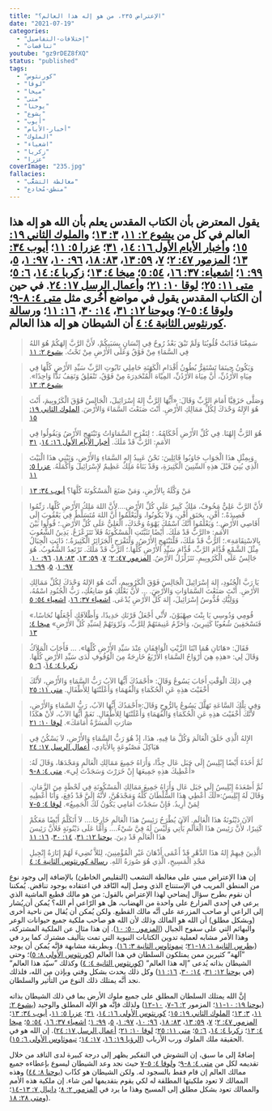 ```yaml
---
title: "الإعتراض ٢٣٥، من هو إله هذا العالم؟"
date: "2021-07-19"
categories:
  - "إختلافات-التفاصيل"
  - "تناقضات"
youtube: "gz9rDEZ8fXQ"
status: "published"
tags:
  - "كورنثوس"
  - "لوقا"
  - "ميخا"
  - "متى"
  - "يوحنا"
  - "يشوع"
  - "أيوب"
  - "أخبار-الأيام"
  - "الملوك"
  - "اشعياء"
  - "زكريا"
  - "عزرا"
coverImage: "235.jpg"
fallacies:
  - "مغالطة التشعُّب"
  - "منطق-مُخادع"
---
```


## **يقول المعترض بأن الكتاب المقدس يعلم بأن الله هو إله هذا العالم في كل من [يشوع ٢: ١١](https://my.bible.com/bible/101/JOS.2.11)، [٣: ١٣](https://my.bible.com/bible/101/JOS.3.13)؛ و[الملوك الثاني ١٩: ١٥](https://my.bible.com/bible/101/2KI.19.15)؛ و[أخبار الأيام الأول ١٦: ١٤](https://my.bible.com/bible/101/1CH.16.14)، [٣١](https://my.bible.com/bible/101/1CH.16.31)؛ [عزرا ٥: ١١](https://my.bible.com/bible/101/EZR.5.11)؛ [أيوب ٣٤: ١٣](https://my.bible.com/bible/101/JOB.34.13)؛ [المزمور ٤٧: ٢](https://my.bible.com/bible/101/PSA.47.2)؛ [٧](https://my.bible.com/bible/101/PSA.47.7)، [٥٩: ١٣](https://my.bible.com/bible/101/PSA.59.13)، [٨٣: ١٨](https://my.bible.com/bible/101/PSA.83.18)، [٩٦: ١٠](https://my.bible.com/bible/101/PSA.96.19)، [٩٧: ١](https://my.bible.com/bible/101/PSA.97.1)، [٥](https://my.bible.com/bible/101/PSA.97.5)، [٩٩: ١](https://my.bible.com/bible/101/PSA.99.1)؛ [اشعياء: ٣٧: ١٦](https://my.bible.com/bible/101/ISA.37.16)، [٥٤: ٥](https://my.bible.com/bible/101/ISA.54.5)؛ [ميخا ٤: ١٣](https://my.bible.com/bible/101/MIC.4.13)؛ [زكربا ٤: ١٤](https://my.bible.com/bible/101/ZEC.4.14)، [٦: ٥](https://my.bible.com/bible/101/ZEC.6.5)؛ [متى ١١: ٢٥](https://my.bible.com/bible/101/MAT.11.25)؛ [لوقا ١٠: ٢١](https://my.bible.com/bible/101/LUK.10.21)؛ و[أعمال الرسل ١٧: ٢٤](https://my.bible.com/bible/101/acT.17.24). في حين أن الكتاب المقدس يقول في مواضع أخُرى مثل [متى ٤: ٨-٩](https://my.bible.com/bible/101/MAT.4.8-9)؛ و[لوقا ٤: ٥-٧](https://my.bible.com/bible/101/LUK.4.5-7)؛ و[يوحنا ١٢: ٣١](https://my.bible.com/bible/101/jHN.12.31)، [١٤: ٣٠](https://my.bible.com/bible/101/jHN.14.30)، [١٦: ١١](https://my.bible.com/bible/101/jHN.16.11)؛ و[رسالة كورنثوس الثانية ٤: ٤](https://my.bible.com/bible/101/2CO.4.4) أن الشيطان هو إله هذا العالم.**

> سَمِعْنَا فَذَابَتْ قُلُوبُنَا وَلَمْ تَبْقَ بَعْدُ رُوحٌ فِي إِنْسَانٍ بِسَبَبِكُمْ، لأَنَّ الرَّبَّ إِلهَكُمْ هُوَ اللهُ فِي السَّمَاءِ مِنْ فَوْقُ وَعَلَى الأَرْضِ مِنْ تَحْتُ. [يشوع ٢: ١١](https://my.bible.com/bible/101/JOS.2.11)

> وَيَكُونُ حِينَمَا تَسْتَقِرُّ بُطُونُ أَقْدَامِ الْكَهَنَةِ حَامِلِي تَابُوتِ الرَّبِّ سَيِّدِ الأَرْضِ كُلِّهَا فِي مِيَاهِ الأُرْدُنِّ، أَنَّ مِيَاهَ الأُرْدُنِّ، المِيْاهَ الْمُنْحَدِرَةَ مِنْ فَوْقُ، تَنْفَلِقُ وَتَقِفُ نَدًّا وَاحِدًا». [يشوع ٣: ١٣](https://my.bible.com/bible/101/JOS.3.13)

> وَصَلَّى حَزَقِيَّا أَمَامَ الرَّبِّ وَقَالَ: «أَيُّهَا الرَّبُّ إِلهُ إِسْرَائِيلَ، الْجَالِسُ فَوْقَ الْكَرُوبِيمَ، أَنْتَ هُوَ الإِلهُ وَحْدَكَ لِكُلِّ مَمَالِكِ الأَرْضِ. أَنْتَ صَنَعْتَ السَّمَاءَ وَالأَرْضَ. [الملوك الثاني ١٩: ١٥](https://my.bible.com/bible/101/2KI.19.15)

> هُوَ الرَّبُّ إِلهُنَا. فِي كُلِّ الأَرْضِ أَحْكَامُهُ. ؛ لِتَفْرَحِ السَّمَاوَاتُ وَتَبْتَهِجِ الأَرْضُ وَيَقُولُوا فِي الأُمَمِ: الرَّبُّ قَدْ مَلَكَ. [أخبار الأيام الأول ١٦: ١٤](https://my.bible.com/bible/101/1CH.16.14)، [٣١](https://my.bible.com/bible/101/1CH.16.31)

> وَبِمِثْلِ هذَا الْجَوَابِ جَاوَبُوا قَائِلِينَ: نَحْنُ عَبِيدُ إِلهِ السَّمَاءِ وَالأَرْضِ، وَنَبْنِي هذَا الْبَيْتَ الَّذِي بُنِيَ قَبْلَ هذِهِ السِّنِينَ الْكَثِيرَةِ، وَقَدْ بَنَاهُ مَلِكٌ عَظِيمٌ لإِسْرَائِيلَ وَأَكْمَلَهُ. [عزرا ٥: ١١](https://my.bible.com/bible/101/EZR.5.11)

> مَنْ وَكَّلَهُ بِالأَرْضِ، وَمَنْ صَنَعَ الْمَسْكُونَةَ كُلَّهَا؟ [أيوب ٣٤: ١٣](https://my.bible.com/bible/101/JOB.34.13)

> لأَنَّ الرَّبَّ عَلِيٌّ مَخُوفٌ، مَلِكٌ كَبِيرٌ عَلَى كُلِّ الأَرْضِ.…لأَنَّ اللهَ مَلِكُ الأَرْضِ كُلِّهَا، رَنِّمُوا قَصِيدَةً.؛ أَفْنِ، بِحَنَق أَفْنِ، وَلاَ يَكُونُوا، وَلْيَعْلَمُوا أَنَّ اللهَ مُتَسَلِّطٌ فِي يَعْقُوبَ إِلَى أَقَاصِي الأَرْضِ.؛ وَيَعْلَمُوا أَنَّكَ اسْمُكَ يَهْوَهُ وَحْدَكَ، الْعَلِيُّ عَلَى كُلِّ الأَرْضِ.؛ قُولُوا بَيْنَ الأُمَمِ: «الرَّبُّ قَدْ مَلَكَ. أَيْضًا تَثَبَّتَتِ الْمَسْكُونَةُ فَلاَ تَتَزَعْزَعُ. يَدِينُ الشُّعُوبَ بِالاسْتِقَامَةِ».؛ اَلرَّبُّ قَدْ مَلَكَ، فَلْتَبْتَهِجِ الأَرْضُ، وَلْتَفْرَحِ الْجَزَائِرُ الْكَثِيرَةُ.؛ ذَابَتِ الْجِبَالُ مِثْلَ الشَّمْعِ قُدَّامَ الرَّبِّ، قُدَّامَ سَيِّدِ الأَرْضِ كُلِّهَا.؛ اَلرَّبُّ قَدْ مَلَكَ. تَرْتَعِدُ الشُّعُوبُ. هُوَ جَالِسٌ عَلَى الْكَرُوبِيمِ. تَتَزَلْزَلُ الأَرْضُ. [المزمور ٤٧: ٢](https://my.bible.com/bible/101/PSA.47.2)؛ [٧](https://my.bible.com/bible/101/PSA.47.7)، [٥٩: ١٣](https://my.bible.com/bible/101/PSA.59.13)، [٨٣: ١٨](https://my.bible.com/bible/101/PSA.83.18)، [٩٦: ١٠](https://my.bible.com/bible/101/PSA.96.19)، [٩٧: ١](https://my.bible.com/bible/101/PSA.97.1)، [٥](https://my.bible.com/bible/101/PSA.97.5)، [٩٩: ١](https://my.bible.com/bible/101/PSA.99.1)

> يَا رَبَّ الْجُنُودِ، إِلهَ إِسْرَائِيلَ الْجَالِسَ فَوْقَ الْكَرُوبِيمِ، أَنْتَ هُوَ الإِلهُ وَحْدَكَ لِكُلِّ مَمَالِكِ الأَرْضِ. أَنْتَ صَنَعْتَ السَّمَاوَاتِ وَالأَرْضَ. … لأَنَّ بَعْلَكِ هُوَ صَانِعُكِ، رَبُّ الْجُنُودِ اسْمُهُ، وَوَلِيُّكِ قُدُّوسُ إِسْرَائِيلَ، إِلهَ كُلِّ الأَرْضِ يُدْعَى. [اشعياء ٣٧: ١٦](https://my.bible.com/bible/101/ISA.37.16)، [اشعياء ٥٤: ٥](https://my.bible.com/bible/101/ISA.37.16)

> «قُومِي وَدُوسِي يَا بِنْتَ صِهْيَوْنَ، لأَنِّي أَجْعَلُ قَرْنَكِ حَدِيدًا، وَأَظْلاَفَكِ أَجْعَلُهَا نُحَاسًا، فَتَسْحَقِينَ شُعُوبًا كَثِيرِينَ، وَأُحَرِّمُ غَنِيمَتَهُمْ لِلرَّبِّ، وَثَرْوَتَهُمْ لِسَيِّدِ كُلِّ الأَرْضِ» [ميخا ٤: ١٣](https://my.bible.com/bible/101/MIC.4.13)

> فَقَالَ: «هَاتَانِ هُمَا ابْنَا الزَّيْتِ الْوَاقِفَانِ عِنْدَ سَيِّدِ الأَرْضِ كُلِّهَا». … فَأَجَابَ الْمَلاَكُ وَقَالَ لِي: «هذِهِ هِيَ أَرْوَاحُ السَّمَاءِ الأَرْبَعُ خَارِجَةٌ مِنَ الْوُقُوفِ لَدَى سَيِّدِ الأَرْضِ كُلِّهَا. [زكربا ٤: ١٤](https://my.bible.com/bible/101/ZEC.4.14)، [٦: ٥](https://my.bible.com/bible/101/ZEC.6.5)

> فِي ذلِكَ الْوَقْتِ أَجَابَ يَسُوعُ وَقَالَ: «أَحْمَدُكَ أَيُّهَا الآبُ رَبُّ السَّمَاءِ وَالأَرْضِ، لأَنَّكَ أَخْفَيْتَ هذِهِ عَنِ الْحُكَمَاءِ وَالْفُهَمَاءِ وَأَعْلَنْتَهَا لِلأَطْفَالِ. [متى ١١: ٢٥](https://my.bible.com/bible/101/MAT.11.25)

> وَفِي تِلْكَ السَّاعَةِ تَهَلَّلَ يَسُوعُ بِالرُّوحِ وَقَالَ:«أَحْمَدُكَ أَيُّهَا الآبُ، رَبُّ السَّمَاءِ وَالأَرْضِ، لأَنَّكَ أَخْفَيْتَ هذِهِ عَنِ الْحُكَمَاءِ وَالْفُهَمَاءِ وَأَعْلَنْتَهَا لِلأَطْفَالِ. نَعَمْ أَيُّهَا الآبُ، لأَنْ هكَذَا صَارَتِ الْمَسَرَّةُ أَمَامَكَ». [لوقا ١٠: ٢١](https://my.bible.com/bible/101/LUK.10.21)

> الإِلهُ الَّذِي خَلَقَ الْعَالَمَ وَكُلَّ مَا فِيهِ، هذَا، إِذْ هُوَ رَبُّ السَّمَاءِ وَالأَرْضِ، لاَ يَسْكُنُ فِي هَيَاكِلَ مَصْنُوعَةٍ بِالأَيَادِي، [أعمال الرسل ١٧: ٢٤](https://my.bible.com/bible/101/acT.17.24)

> ثُمَّ أَخَذَهُ أَيْضًا إِبْلِيسُ إِلَى جَبَل عَال جِدًّا، وَأَرَاهُ جَمِيعَ مَمَالِكِ الْعَالَمِ وَمَجْدَهَا، وَقَالَ لَهُ: «أُعْطِيكَ هذِهِ جَمِيعَهَا إِنْ خَرَرْتَ وَسَجَدْتَ لِي». [متى ٤: ٨-٩](https://my.bible.com/bible/101/MAT.4.8-9)

> ثُمَّ أَصْعَدَهُ إِبْلِيسُ إِلَى جَبَل عَال وَأَرَاهُ جَمِيعَ مَمَالِكِ الْمَسْكُونَةِ فِي لَحْظَةٍ مِنَ الزَّمَانِ. وَقَالَ لَهُ إِبْلِيسُ:«لَكَ أُعْطِي هذَا السُّلْطَانَ كُلَّهُ وَمَجْدَهُنَّ، لأَنَّهُ إِلَيَّ قَدْ دُفِعَ، وَأَنَا أُعْطِيهِ لِمَنْ أُرِيدُ. فَإِنْ سَجَدْتَ أَمَامِي يَكُونُ لَكَ الْجَمِيعُ». [لوقا ٤: ٥-٧](https://my.bible.com/bible/101/LUK.4.5-7)

> اَلآنَ دَيْنُونَةُ هذَا الْعَالَمِ. اَلآنَ يُطْرَحُ رَئِيسُ هذَا الْعَالَمِ خَارِجًا.… لاَ أَتَكَلَّمُ أَيْضًا مَعَكُمْ كَثِيرًا، لأَنَّ رَئِيسَ هذَا الْعَالَمِ يَأْتِي وَلَيْسَ لَهُ فِيَّ شَيْءٌ.… وَأَمَّا عَلَى دَيْنُونَةٍ فَلأَنَّ رَئِيسَ هذَا الْعَالَمِ قَدْ دِينَ. [يوحنا ١٢: ٣١](https://my.bible.com/bible/101/jHN.12.31)، [١٤: ٣٠](https://my.bible.com/bible/101/jHN.14.30)، [١٦: ١١](https://my.bible.com/bible/101/jHN.16.11)

> الَّذِينَ فِيهِمْ إِلهُ هذَا الدَّهْرِ قَدْ أَعْمَى أَذْهَانَ غَيْرِ الْمُؤْمِنِينَ، لِئَلاَّ تُضِيءَ لَهُمْ إِنَارَةُ إِنْجِيلِ مَجْدِ الْمَسِيحِ، الَّذِي هُوَ صُورَةُ اللهِ. [رسالة كورنثوس الثانية ٤: ٤](https://my.bible.com/bible/101/2CO.4.4)

إن هذا الإعتراض مبني على مغالطة التشعب (التقليص الخاطئ) بالإضافة إلى وجود نوع من المنطق المريب في الإستنتاج الذي وصل إليه النّاقد في اعتقاده بوجود تناقض. يُمكننا أن نقوم بطرح سؤال إيضاحي لهذا الإعتراض بالقول: من هو مالك قطيع الماشية الذي يرعى في إحدى المزارع على واحدة من الهضاب، هل هو الرّاعي أم الله؟ يُمكن أن يُشار إلى الراعي أو صاحب المزرعة على أنَّه مالك القطيع. ولكن يُمكن أن يُقال من ناحية أُخرى (وبشكل مطلق) أن الله هو المالك وذلك لأن الله هو صاحب ملكية جميع حيوانات الوعر والبهائم التي على سفوح الجبال ([المزمور ٥٠: ١٠](https://www.bible.com/13/psa.50.10.avd)). إن هذا مثال عن الملكية المشتركة، وهذا الأمر مشابه لعملية تدوين الكتابات النبوية التي تمت بتأليف مشترك كما يرد في ([بطرس الثانية ١: ١٨-٢١](https://my.bible.com/bible/101/2pe.1.18-21)؛ [تيموثاوس الثانية ٣: ١٦](https://my.bible.com/bible/101/2TI.3.16)). وبطريقة مشابهة فإنَّه يُمكن أن يوجد ”آلهة“ كثيرين ممن يمتلكون السلطان في هذا العالم ([كورنثوس الأولى ٨: ٥](https://www.bible.com/101/1co.8.5.keh))؛ وحتى الشيطان بذاته يُدعى ”إله هذا العالم“ ([كورنثوس الثانية ٤: ٤](https://my.bible.com/bible/101/2CO.4.4)) وكذلك ”سيّد هذا العالم“ (في [يوحنا ١٢: ٣١](https://my.bible.com/bible/101/JHN.12.31.keh)، [١٤: ٣٠](https://my.bible.com/bible/101/JHN.14.30.keh)، [١٦: ١١](https://my.bible.com/bible/101/JHN.16.11.keh)) وكل ذلك يحدث بشكل وقتي وبإذن من الله، فلذلك نجد أنَّه يمتلك ذلك النوع من التأثير والسلطان.

إنَّ الله يمتلك السلطان المطلق على جميع ملوك الأرض بما في ذلك الشيطان بذاته ([يوحنا ١٩: ١٠-١١](https://my.bible.com/bible/101/JHN.19.10-11)؛ المزمور [٢: ٦-٧](https://my.bible.com/bible/101/PSA.2.6-7)، [١٠-١٢](https://my.bible.com/bible/101/PSA.2.10-12)) ولذلك فإنَّه هو الإله المطلق والوحيد ([يشوع ٢: ١١](https://my.bible.com/bible/101/JOS.2.11)، [٣: ١٣](https://my.bible.com/bible/101/JOS.3.13)؛ [الملوك الثاني ١٩: ١٥](https://my.bible.com/bible/101/2KI.19.15)؛ [كورنثوس الأولى ١٦: ١٤](https://my.bible.com/bible/101/1CO.16.14)، [٣١](https://my.bible.com/bible/101/1CO.16.31)؛ [عزرا ٥: ١١](https://my.bible.com/bible/101/EZR.5.11)، [أيوب ٣٤: ١٣](https://my.bible.com/bible/101/JOB.34.13)؛ [المزمور ٤٧: ٢](https://my.bible.com/bible/101/PSA.47.2)؛ [٧](https://my.bible.com/bible/101/PSA.47.7)، [٥٩: ١٣](https://my.bible.com/bible/101/PSA.59.13)، [٨٣: ١٨](https://my.bible.com/bible/101/PSA.83.18)، [٩٦: ١٠](https://my.bible.com/bible/101/PSA.96.19)، [٩٧: ١](https://my.bible.com/bible/101/PSA.97.1)، [٥](https://my.bible.com/bible/101/PSA.97.5)، [٩٩: ١](https://my.bible.com/bible/101/PSA.99.1)؛ [اشعياء ٣٧: ١٦](https://my.bible.com/bible/101/ISA.37.16)، [٥٤: ٥](https://my.bible.com/bible/101/ISA.54.5)؛ [ميخا ٤: ١٣](https://my.bible.com/bible/101/MIC.4.13)؛ [زكربا ٤: ١٤](https://my.bible.com/bible/101/ZEC.4.14)، [٦: ٥](https://my.bible.com/bible/101/ZEC.6.5)؛ [متى ١١: ٢٥](https://my.bible.com/bible/101/MAT.11.25)؛ [لوقا ١٠: ٢١](https://my.bible.com/bible/101/LUK.10.21)؛ [أعمال الرسل ١٧: ٢٤](https://my.bible.com/bible/101/acT.17.24)). إن الله هو في الحقيقة ملك الملوك ورب الأرباب ([الرؤيا ١٩: ١٦](https://my.bible.com/bible/101/REV.19.16)، [١٧: ١٤](https://my.bible.com/bible/101/REV.17.14)؛ [تيموثاوس الأولى ٦: ١٥](https://my.bible.com/bible/101/1TI.6.15)).

إضافةً إلى ما سبق، إن التشوش في التفكير يظهر إلى درجة كبيرة لدى الناقد من خلال تقديمه لكل من [متى ٤: ٨-٩](https://my.bible.com/bible/101/MAT.4.8-9)؛ و[لوقا ٤: ٥-٧](https://my.bible.com/bible/101/LUK.4.5-7) حيث نجد وعد الشيطان ليسوع بإعطاءه جميع ممالك العالم إن قام فقط بالسجود له. ولكن الشيطان هو كذّاب ([يوحنا ٨: ٤٤](https://my.bible.com/bible/101/JHN.8.44)) وهذه الممالك لا تعود ملكيتها المطلقة له لكي يقوم بتقديمها لمن شاء. إن ملكية هذه الأمم والممالك تعود بشكل مطلق إلى المسيح وهذا ما يرد في [المزمور ٢: ٨](https://my.bible.com/bible/101/PSA.2.8)؛ [دانيال ٧: ١٣-١٤](https://my.bible.com/bible/101/DAN.7.13-14)؛ و[متى ٢٨: ١٨](https://my.bible.com/bible/101/MAT.18.28)).
